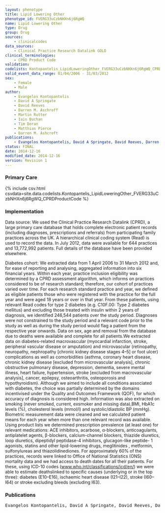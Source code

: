 ```yaml
---
layout: phenotype
title: Lipid Lowering Other
phenotype_id: FVERG33uCzbNHXn6j6RgWQ
name: Lipid Lowering Other
type: Drug
group: Drug
sources: 
    - clinicalcodes
data_sources:
    - Clinical Practice Research Datalink GOLD
clinical_terminologies:
    - CPRD Product Code
validation:
codelists: Kontopantelis_LipidLoweringOther_FVERG33uCzbNHXn6j6RgWQ_CPRDProductCode.csv
valid_event_data_range: 01/04/2006 - 31/03/2012
sex:
    - Female
    - Male
author:
    - Evangelos Kontopantelis
    - David A Springate
    - David Reeves
    - Darren M. Aschroff
    - Martin Rutter
    - Iain Buchan
    - Tim Doran
    - Matthias Pierce
    - Darren M. Ashcroft   
publications:
    - Evangelos Kontopantelis, David A Springate, David Reeves, Darren M. Aschroff, Martin Rutter, Iain Buchan, Tim Doran, Glucose, blood pressure and cholesterol levels and their relationships to clinical outcomes in type 2 diabetes: a retrospective cohort study. Diabetologia, 58:505-518, 2015. 
status: FINAL
date: 2014-12-16
modified_date: 2014-12-16
version: Revision 1
---
```


### Primary Care

{% include csv.html csvdata=site.data.codelists.Kontopantelis_LipidLoweringOther_FVERG33uCzbNHXn6j6RgWQ_CPRDProductCode %}

### Implementation

Data source: 
We used the Clinical Practice Research Datalink (CPRD), a large primary care database that holds complete electronic patient records (including diagnoses, prescriptions and referrals) from participating family practices across the UK. A hierarchical clinical coding system (Read) is used to record the data. In July 2012, data were available for 644 practices and 13,772,992 patients. Full details of the database have been provided elsewhere.

Diabetes cohort:
We extracted data from 1 April 2006 to 31 March 2012 and, for ease of reporting and analysing, aggregated information into six financial years. Within each year, practice inclusion eligibility was determined by a CPRD assessment algorithm, which informs on practices considered to be of research standard; therefore, our cohort of practices varied over time. For each research standard practice and year, we defined as eligible patients those who were registered with the practice for the full year and were aged 18 years or over in that year. From these patients, using relevant Read codes for type 2 diabetes (e.g. C10F.00: Type 2 diabetes mellitus) and excluding those treated with insulin within 2 years of diagnosis, we identified 246,544 patients over the study period. Diagnoses were not constrained to the study period and a relevant code prior to the study as well as during the study period would flag a patient from the respective year onwards. Data on sex, age and removal from the database due to deaths were available and complete for all patients.We extracted data on diabetes-related macrovascular (myocardial infarction, stroke, peripheral vascular disease or amputation) and microvascular (retinopathy, neuropathy, nephropathy [chronic kidney disease stages 4–5] or foot ulcer) complications as well as comorbidities (asthma, coronary heart disease, chronic kidney disease [excluded from microvascular analysis], chronic obstructive pulmonary disease, depression, dementia, severe mental illness, heart failure, hypertension, stroke [excluded from macrovascular analysis], cancer, epilepsy, osteoarthritis, osteoporosis and hypothyroidism). Although we aimed to include all conditions associated with diabetes, the choice was partially determined by the domains incentivised under the Quality and Outcomes Framework (QOF), for which accuracy of diagnosis is considered high. Information was also extracted on smoking (never smoked, current, exsmoker and missing data),BMI, HbA1c levels (%), cholesterol levels (mmol/l) and systolic/diastolic BP (mmHg). Biometric measurement data were cleaned and we calculated patient means for each year when more than one relevant record was available. Using product lists we determined prescription prevalence (at least one) for relevant medications: ACE inhibitors, acarbose, α-blockers, anticoagulants, antiplatelet agents, β-blockers, calcium-channel blockers, thiazide diuretics, loop diuretics, dipeptidyl peptidase-4 inhibitors, glucagon-like peptide- 1 agonists, statins and other lipid-lowering drugs, meglitinides , metformin, sulfonylureas and thiazolidinediones. For approximately 60% of the practices, records were linked to Office of National Statistics (ONS) mortality data and we had access to death dates for all their patients. For these, using ICD-10 codes (www.who.int/classifications/icd/en/) we were able to estimate deathslinked to specific causes (underlying or in the top three): diabetes (E10–E16), ischaemic heart disease (I21–I22), stroke (I60–I64) or stroke excluding bleeds (excluding I63). 

### Publications

<pre>
Evangelos Kontopantelis, David A Springate, David Reeves, Darren M. Aschroff, Martin Rutter, Iain Buchan, Tim Doran, Glucose, blood pressure and cholesterol levels and their relationships to clinical outcomes in type 2 diabetes: a retrospective cohort study. Diabetologia, 58:505-518, 2015. 
</pre>